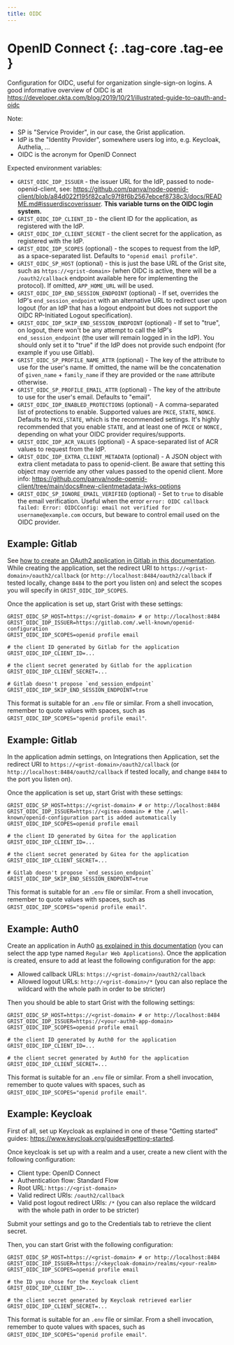 ```yaml
---
title: OIDC
---
```


OpenID Connect {: .tag-core .tag-ee }
====

Configuration for OIDC, useful for organization single-sign-on logins.
A good informative overview of OIDC is at <https://developer.okta.com/blog/2019/10/21/illustrated-guide-to-oauth-and-oidc>

Note:

  * SP is "Service Provider", in our case, the Grist application.
  * IdP is the "Identity Provider", somewhere users log into, e.g. Keycloak, Authelia, ...
  * OIDC is the acronym for OpenID Connect

Expected environment variables:

  * `GRIST_OIDC_IDP_ISSUER` - the issuer URL for the IdP, passed to node-openid-client, see: <https://github.com/panva/node-openid-client/blob/a84d022f195f82ca1c97f8f6b2567ebcef8738c3/docs/README.md#issuerdiscoverissuer>.
    **This variable turns on the OIDC login system.**
  * `GRIST_OIDC_IDP_CLIENT_ID` - the client ID for the application, as registered with the IdP.
  * `GRIST_OIDC_IDP_CLIENT_SECRET` - the client secret for the application, as registered with the IdP.
  * `GRIST_OIDC_IDP_SCOPES` (optional) - the scopes to request from the IdP, as a space-separated list. Defaults to `"openid email profile"`.
  * `GRIST_OIDC_SP_HOST` (optional) - this is just the base URL of the Grist site,
    such as `https://<grist-domain>` (when OIDC is active, there will
	be a `/oauth2/callback` endpoint available here for implementing the protocol).
	If omitted, `APP_HOME_URL` will be used.
  * `GRIST_OIDC_IDP_END_SESSION_ENDPOINT` (optional) - If set, overrides the IdP's `end_session_endpoint` with
    an alternative URL to redirect user upon logout (for an IdP that has a logout endpoint but does not support
    the OIDC RP-Initiated Logout specification).
  * `GRIST_OIDC_IDP_SKIP_END_SESSION_ENDPOINT` (optional) -  If set to "true", on logout, there won't be
    any attempt to call the IdP's `end_session_endpoint` (the user will remain logged in in the IdP).
    You should only set it to "true" if the IdP does not provide such endpoint (for example if you use Gitlab).
  * `GRIST_OIDC_SP_PROFILE_NAME_ATTR` (optional) - The key of the attribute to use for the user's name. If omitted,
    the name will be the concatenation of `given_name` + `family_name` if they are provided or the `name` attribute otherwise.
  * `GRIST_OIDC_SP_PROFILE_EMAIL_ATTR` (optional) - The key of the attribute to use for the user's email. Defaults to "email".
  * `GRIST_OIDC_IDP_ENABLED_PROTECTIONS` (optional) - A comma-separated list of protections to enable. Supported values are `PKCE`, `STATE`, `NONCE`.
    Defaults to `PKCE,STATE`, which is the recommended settings. It's highly recommended that you enable `STATE`,
    and at least one of `PKCE` or `NONCE,` depending on what your OIDC provider requires/supports.
  * `GRIST_OIDC_IDP_ACR_VALUES` (optional) - A space-separated list of ACR values to request from the IdP.
  * `GRIST_OIDC_IDP_EXTRA_CLIENT_METADATA` (optional) - A JSON object with extra client metadata to pass to openid-client.
    Be aware that setting this object may override any other values passed to the openid client.
    More info: https://github.com/panva/node-openid-client/tree/main/docs#new-clientmetadata-jwks-options
  * `GRIST_OIDC_SP_IGNORE_EMAIL_VERIFIED` (optional) - Set to `true` to disable the email verification. Useful when the error `error: OIDC callback failed: Error: OIDCConfig: email not verified for username@example.com` occurs, but beware to control email used on the OIDC provider.

## Example: Gitlab

See [how to create an OAuth2 application in Gitlab in this documentation](https://docs.gitlab.com/ee/integration/oauth_provider.html). While creating the application, set the redirect URI to `https://<grist-domain>/oauth2/callback` (or `http://localhost:8484/oauth2/callback` if tested locally, change `8484` to the port you listen on) and select the scopes you will specify in `GRIST_OIDC_IDP_SCOPES`.

Once the application is set up, start Grist with these settings:

```shell
GRIST_OIDC_SP_HOST=https://<grist-domain> # or http://localhost:8484
GRIST_OIDC_IDP_ISSUER=https://gitlab.com/.well-known/openid-configuration
GRIST_OIDC_IDP_SCOPES=openid profile email

# the client ID generated by Gitlab for the application
GRIST_OIDC_IDP_CLIENT_ID=...

# the client secret generated by Gitlab for the application
GRIST_OIDC_IDP_CLIENT_SECRET=...

# Gitlab doesn't propose `end_session_endpoint`
GRIST_OIDC_IDP_SKIP_END_SESSION_ENDPOINT=true
```

This format is suitable for an `.env` file or similar. From a shell invocation, remember to quote values with spaces, such as `GRIST_OIDC_IDP_SCOPES="openid profile email"`.

## Example: Gitlab

In the application admin settings, on Integrations then Application, set the redirect URI to `https://<grist-domain>/oauth2/callback` (or `http://localhost:8484/oauth2/callback` if tested locally, and change `8484` to the port you listen on).

Once the application is set up, start Grist with these settings:

```shell
GRIST_OIDC_SP_HOST=https://<grist-domain> # or http://localhost:8484
GRIST_OIDC_IDP_ISSUER=https://<gitea-domain> # the /.well-known/openid-configuration part is added automatically
GRIST_OIDC_IDP_SCOPES=openid profile email

# the client ID generated by Gitea for the application
GRIST_OIDC_IDP_CLIENT_ID=...

# the client secret generated by Gitea for the application
GRIST_OIDC_IDP_CLIENT_SECRET=...

# Gitlab doesn't propose `end_session_endpoint`
GRIST_OIDC_IDP_SKIP_END_SESSION_ENDPOINT=true
```

This format is suitable for an `.env` file or similar. From a shell invocation, remember to quote values with spaces, such as `GRIST_OIDC_IDP_SCOPES="openid profile email"`.

## Example: Auth0

Create an application in Auth0 [as explained in this documentation](https://auth0.com/docs/get-started/auth0-overview/create-applications) (you can select the app type named `Regular Web Applications`). Once the application is created, ensure to add at least the following configuration for the app:

 * Allowed callback URLs: `https://<grist-domain>/oauth2/callback`
 * Allowed logout URLs: `http://<grist-domain>/*` (you can also replace the wildcard with the whole path in order to be stricter)

Then you should be able to start Grist with the following settings:

```shell
GRIST_OIDC_SP_HOST=https://<grist-domain> # or http://localhost:8484
GRIST_OIDC_IDP_ISSUER=https://<your-auth0-app-domain>
GRIST_OIDC_IDP_SCOPES=openid profile email

# the client ID generated by Auth0 for the application
GRIST_OIDC_IDP_CLIENT_ID=...

# the client secret generated by Auth0 for the application
GRIST_OIDC_IDP_CLIENT_SECRET=...
```

This format is suitable for an `.env` file or similar. From a shell invocation, remember to quote values with spaces, such as `GRIST_OIDC_IDP_SCOPES="openid profile email"`.

## Example: Keycloak

First of all, set up Keycloak as explained in one of these "Getting started" guides: <https://www.keycloak.org/guides#getting-started>.

Once keycloak is set up with a realm and a user, create a new client with the following configuration:

 - Client type: OpenID Connect
 - Authentication flow: Standard Flow
 - Root URL: `https://<grist-domain>`
 - Valid redirect URIs: `/oauth2/callback`
 - Valid post logout redirect URIs: `/*` (you can also replace the wildcard with the whole path in order to be stricter)

Submit your settings and go to the Credentials tab to retrieve the client secret.

Then, you can start Grist with the following configuration:

```shell
GRIST_OIDC_SP_HOST=https://<grist-domain> # or http://localhost:8484
GRIST_OIDC_IDP_ISSUER=https://<keycloak-domain>/realms/<your-realm>
GRIST_OIDC_IDP_SCOPES=openid profile email

# the ID you chose for the Keycloak client
GRIST_OIDC_IDP_CLIENT_ID=...

# the client secret generated by Keycloak retrieved earlier
GRIST_OIDC_IDP_CLIENT_SECRET=...
```

This format is suitable for an `.env` file or similar. From a shell invocation, remember to quote values with spaces, such as `GRIST_OIDC_IDP_SCOPES="openid profile email"`.
